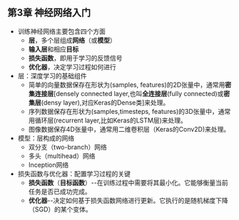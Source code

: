 ## 第3章 神经网络入门
- 训练神经网络主要包含四个方面
	- **层**，多个层组成**网络**（或**模型**）
	- **输入层**和相应**目标**
	- **损失函数**，即用于学习的反馈信号
	- **优化器**，决定学习过程如何进行
- 层：深度学习的基础组件
	- 简单的向量数据保存在形状为(samples, features)的2D张量中，通常用**密集连接层**[densely connected layer,也叫**全连接层**(fully connected)或**密集层**(densy layer),对应Keras的Dense类]来处理。
	- 序列数据保存在形状为(samples,timesteps, features)的3D张量中，通常用循环层(recurrent layer,比如Keras的LSTM层)来处理。
	- 图像数据保存4D张量中，通常用二维卷积层（Keras的Conv2D)来处理。
- 模型：层构成的网络
	- 双分支（two-branch）网络
	- 多头（multihead）网络
	- Inception网络
- 损失函数与优化器：配置学习过程的关键
	- **损失函数**（**目标函数**）--在训练过程中需要将其最小化。它能够衡量当前任务是否已成功完成。
	- **优化器**--决定如何基于损失函数网络进行更新。它执行的是随机梯度下降（SGD）的某个变体。